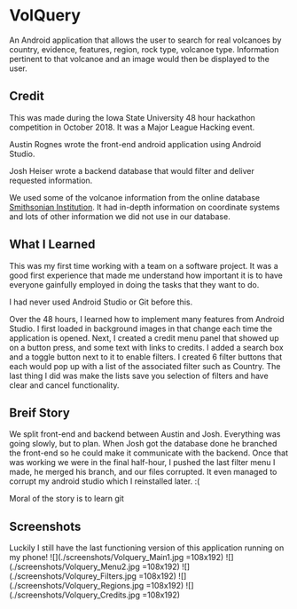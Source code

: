 # VolQuery
An Android application that allows the user to search for real volcanoes by country, evidence, features, region, rock type, volcanoe type. Information pertinent to that volcanoe and an image would then be displayed to the user.

## Credit
This was made during the Iowa State University 48 hour hackathon competition in October 2018. It was a Major League Hacking event.

Austin Rognes wrote the front-end android application using Android Studio.

Josh Heiser wrote a backend database that would filter and deliver requested information. 

We used some of the volcanoe information from the online database [Smithsonian Institution](http://volcano.si.edu/).
It had in-depth information on coordinate systems and lots of other information we did not use in our database.

## What I Learned
This was my first time working with a team on a software project. It was a good first experience that made me understand how important it is to have everyone gainfully employed in doing the tasks that they want to do.

I had never used Android Studio or Git before this.

Over the 48 hours, I learned how to implement many features from Android Studio. I first loaded in background images in that change each time the application is opened. Next, I created a credit menu panel that showed up on a button press, and some text with links to credits. I added a search box and a toggle button next to it to enable filters. I created 6 filter buttons that each would pop up with a list of the associated filter such as Country. The last thing I did was make the lists save you selection of filters and have clear and cancel functionality.

## Breif Story
We split front-end and backend between Austin and Josh. Everything was going slowly, but to plan. When Josh got the database done he branched the front-end so he could make it communicate with the backend. Once that was working we were in the final half-hour, I pushed the last filter menu I made, he merged his branch, and our files corrupted. It even managed to corrupt my android studio which I reinstalled later.  :(

Moral of the story is to learn git

## Screenshots
Luckily I still have the last functioning version of this application running on my phone!
![](./screenshots/Volquery_Main1.jpg =108x192)
![](./screenshots/Volquery_Menu2.jpg =108x192)
![](./screenshots/Volqurey_Filters.jpg =108x192)
![](./screenshots/Volquery_Regions.jpg =108x192)
![](./screenshots/Volquery_Credits.jpg =108x192)
